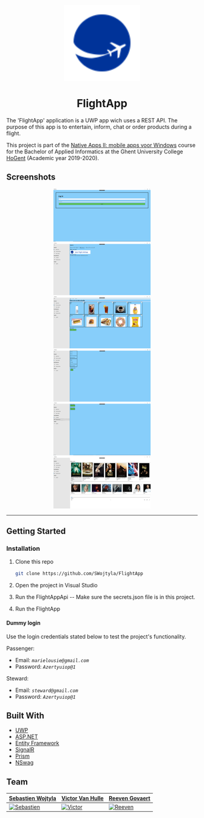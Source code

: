 <p align="center"><img src="/FlightApp/Assets/Square44x44Logo.scale-200.png?raw=true" width="200px"/></p>

<h1 align="center">FlightApp</h1>

The 'FlightApp' application is a UWP app wich uses a REST API.
The purpose of this app is to entertain, inform, chat or order products during a flight.

This project is part of the [Native Apps II: mobile apps voor Windows](https://bamaflexweb.hogent.be/BMFUIDetailxOLOD.aspx?a=110485&b=1&c=1) course for the Bachelor of Applied Informatics at the Ghent University College [HoGent](https://www.hogent.be/en/) (Academic year 2019-2020).

## Screenshots
<p align="center">
     <img src="screenshots/loginscreen.png?raw=true" width="256px">
    <img src="screenshots/aboutusscreen.png?raw=true" width="256px">
    <img src="screenshots/orderproductsscreen.png?raw=true" width="256px">
    <img src="screenshots/viewordersscreen.png?raw=true" width="256px">
    <img src="screenshots/contactscreen.png?raw=true" width="256px">
    <img src="screenshots/entertainmentscreen.png?raw=true" width="256px">
</p>

---

## Getting Started

### Installation

1. Clone this repo

    ```bash
    git clone https://github.com/SWojtyla/FlightApp
    ```

2. Open the project in Visual Studio

3. Run the FlightAppApi -- Make sure the secrets.json file is in this project.

4. Run the FlightApp

#### Dummy login

Use the login credentials stated below to test the project's functionality.

Passenger:

- Email: *`marielousie@gmail.com`*
- Password: *`Azertyuiop@1`*

Steward:

- Email: *`steward@gmail.com`*
- Password: *`Azertyuiop@1`*

## Built With

* [UWP](https://docs.microsoft.com/en-us/windows/uwp/)
* [ASP.NET](https://dotnet.microsoft.com/apps/aspnet)
* [Entity Framework](https://docs.microsoft.com/en-us/ef/)
* [SignalR](https://dotnet.microsoft.com/apps/aspnet/signalr)
* [Prism](https://prismlibrary.com/docs/)
* [NSwag](https://github.com/RicoSuter/NSwag)

## Team

| <a href="https://github.com/SWeB06" target="_blank">**Sebastien Wojtyla**</a> | <a href="https://github.com/VictorOwnt" target="_blank">**Victor Van Hulle**</a> | <a href="https://github.com/reeveng" target="_blank">**Reeven Govaert**</a> |
| --- | --- | --- |
| [![Sebastien](https://avatars2.githubusercontent.com/u/36441058?s=200)](https://github.com/SWeB06) | [![Victor](https://avatars2.githubusercontent.com/u/17174095?s=200)](https://github.com/VictorOwnt) | [![Reeven](https://avatars3.githubusercontent.com/u/36441093?s=200)](https://github.com/reeveng)
